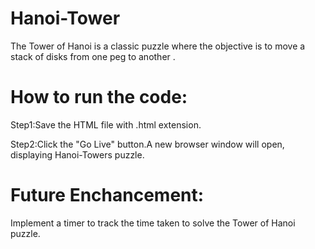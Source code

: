 # Hanoi-Tower
  The Tower of Hanoi is a classic puzzle where the objective is to move a stack of disks from 
  one peg to another .

# How to run the code:

  Step1:Save the HTML file with .html extension.
 
  Step2:Click the "Go Live" button.A new browser window will open, displaying Hanoi-Towers 
        puzzle.

# Future Enchancement:

  Implement a timer to track the time taken to solve the Tower of Hanoi puzzle.
